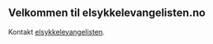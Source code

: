 ## Velkommen til elsykkelevangelisten.no

Kontakt [elsykkelevangelisten](elsykkelevangelisten@gmail.com).

